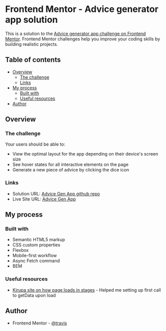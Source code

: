 # Frontend Mentor - Advice generator app solution

This is a solution to the [Advice generator app challenge on Frontend Mentor](https://www.frontendmentor.io/challenges/advice-generator-app-QdUG-13db). Frontend Mentor challenges help you improve your coding skills by building realistic projects.

## Table of contents

- [Overview](#overview)
  - [The challenge](#the-challenge)
  - [Links](#links)
- [My process](#my-process)
  - [Built with](#built-with)
  - [Useful resources](#useful-resources)
- [Author](#author)

## Overview

### The challenge

Your users should be able to:

- View the optimal layout for the app depending on their device's screen size
- See hover states for all interactive elements on the page
- Generate a new piece of advice by clicking the dice icon

### Links

- Solution URL: [Advice Gen App github repo](https://github.com/travisdk/advice-generator-app)
- Live Site URL: [Advice Gen App](https://travisdk.github.io/advice-generator-app/)

## My process

### Built with

- Semantic HTML5 markup
- CSS custom properties
- Flexbox
- Mobile-first workflow
- Async Fetch command
- BEM

### Useful resources

- [Kirupa site on how page loads in stages](https://www.kirupa.com/html5/running_your_code_at_the_right_time.htm) -
  Helped me setting up first call to getData upon load

## Author

- Frontend Mentor - [@travis](https://www.frontendmentor.io/profile/travisdk)
